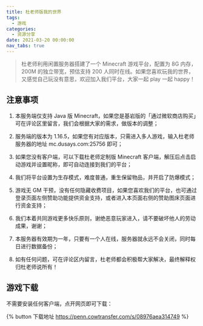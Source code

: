 ```yaml
---
title: 杜老师版我的世界
tags:
  - 游戏
categories:
  - 资源分享
date: 2021-03-20 00:00:00
nav_tabs: true
---
```


> 杜老师利用闲置服务器搭建了一个 Minecraft 游戏平台，配置为 8G 内存，200M 的独立带宽，预估支持 200 人同时在线。如果您喜欢玩我的世界，又感觉自己玩没有意思，欢迎加入我们平台，大家一起 play 一起 happy！

<!-- more -->

## 注意事项

1. 本服务端仅支持 Java 版 Minecraft，如果您是基岩版的「通过微软商店购买」可在评论区里留言，我们会根据大家的需求，做版本的调整；

2. 服务端的版本为 1.16.5，如果您有对应版本，只需进入多人游戏，输入杜老师服务器的地址 mc.dusays.com:25756 即可；

3. 如果您没有客户端，可以下载杜老师定制版 Minecraft 客户端，解压后点击启动游戏并设置昵称，即可自动连接到我们的平台；

4. 我们将平台设置为生存模式，难度普通，重生保留物品，并开启了防爆模式；

5. 游戏无 GM 干预，没有任何隐藏收费项目，如果您喜欢我们的平台，也可通过登录页面左侧赞助功能提供资金支持，或者进入本页面右侧的赞助图床页面进行资金支持；

6. 我们本着共同游戏更多快乐原则，谢绝恶意玩家进入，请不要破坏他人的劳动成果，谢谢；

7. 本服务器有效期为一年，只要有一个人在线，服务器就永远不会关闭，同时每日进行数据备份；

8. 如有任何问题，可在评论区内留言，杜老师都会积极帮大家解决，最终解释权归杜老师说所有！

## 游戏下载

不需要安装任何客户端，点开网页即可下载：

{% button 下载地址 https://penn.cowtransfer.com/s/08976aea314749 %}
